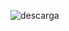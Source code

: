 ![descarga](https://user-images.githubusercontent.com/66834393/226429691-d381c2e3-bc43-4b90-ab1d-576d3247dec9.gif)
